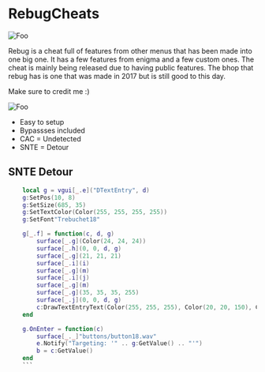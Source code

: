 # RebugCheats

![Foo](https://i.imgur.com/f0ApXbe.png)

Rebug is a cheat full of features from other menus that has been made into one big one. It has a few features from enigma and a few custom ones. The cheat is mainly being released due to having public features. The bhop that rebug has is one that was made in 2017 but is still good to this day.

Make sure to credit me :)

![Foo](https://i.imgur.com/rlxFY4G.png)

* Easy to setup
* Bypassses included
* CAC = Undetected
* SNTE = Detour

## SNTE Detour
```lua
    local g = vgui[_.e]("DTextEntry", d)
    g:SetPos(10, 8)
    g:SetSize(685, 35)
    g:SetTextColor(Color(255, 255, 255, 255))
    g:SetFont"Trebuchet18"

    g[_.f] = function(c, d, g)
        surface[_.g](Color(24, 24, 24))
        surface[_.h](0, 0, d, g)
        surface[_.g](21, 21, 21)
        surface[_.i](i)
        surface[_.g](m)
        surface[_.i](j)
        surface[_.g](m)
        surface[_.g](35, 35, 35, 255)
        surface[_.j](0, 0, d, g)
        c:DrawTextEntryText(Color(255, 255, 255), Color(20, 20, 150), Color(100, 100, 100))
    end

    g.OnEnter = function(c)
        surface[_._]"buttons/button18.wav"
        e.Notify("Targeting: '" .. g:GetValue() .. "'")
        b = c:GetValue()
    end
    ```
